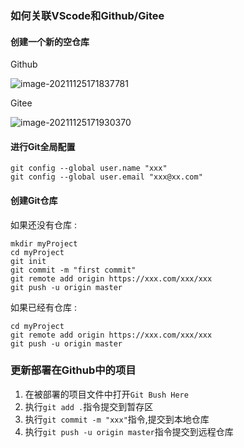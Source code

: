 ### 如何关联VScode和Github/Gitee

#### 创建一个新的空仓库

Github

![image-20211125171837781](C:\Users\admin\AppData\Roaming\Typora\typora-user-images\image-20211125171837781.png)

Gitee

![image-20211125171930370](C:\Users\admin\AppData\Roaming\Typora\typora-user-images\image-20211125171930370.png)

#### 进行Git全局配置

```
git config --global user.name "xxx"
git config --global user.email "xxx@xx.com"
```

#### 创建Git仓库

如果还没有仓库 :

```
mkdir myProject
cd myProject
git init
git commit -m "first commit"
git remote add origin https://xxx.com/xxx/xxx
git push -u origin master
```

如果已经有仓库 :

```
cd myProject
git remote add origin https://xxx.com/xxx/xxx
git push -u origin master
```

### 更新部署在Github中的项目

1. 在被部署的项目文件中打开`Git Bush Here`
2. 执行`git add .`指令提交到暂存区
3. 执行`git commit -m "xxx"`指令,提交到本地仓库
4. 执行`git push -u origin master`指令提交到远程仓库

